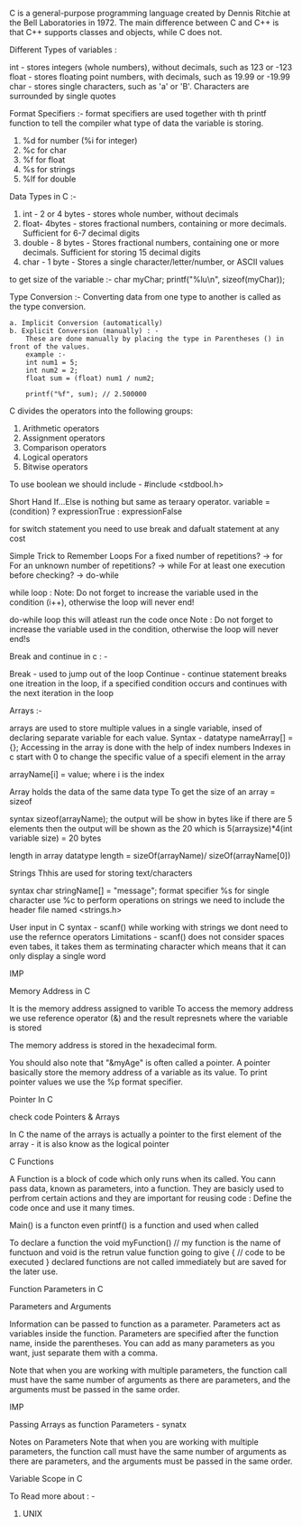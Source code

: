 C is a general-purpose programming language created by Dennis Ritchie at the Bell Laboratories in 1972.
The main difference between C and C++ is that C++ supports classes and objects, while C does not.

Different Types of variables :

int - stores integers (whole numbers), without decimals, such as 123 or -123
float - stores floating point numbers, with decimals, such as 19.99 or -19.99
char - stores single characters, such as 'a' or 'B'. Characters are surrounded by single quotes

Format Specifiers :- format specifiers are used together with th printf function to tell the compiler what type of data the variable is storing.

1. %d for number (%i for integer)
2. %c for char
3. %f for float
4. %s for strings
5. %lf for double

Data Types in C :-

1. int - 2 or 4 bytes - stores whole number, without decimals
2. float- 4bytes - stores fractional numbers, containing or more decimals. Sufficient for 6-7 decimal digits
3. double - 8 bytes - Stores fractional numbers, containing one or more decimals. Sufficient for storing 15 decimal digits
4. char - 1 byte - Stores a single character/letter/number, or ASCII values

to get size of the variable :-
char myChar;
printf("%lu\n", sizeof(myChar));

Type Conversion :-
Converting data from one type to another is called as the type conversion.

    a. Implicit Conversion (automatically)
    b. Explicit Conversion (manually) : -
        These are done manually by placing the type in Parentheses () in front of the values.
        example :-
        int num1 = 5;
        int num2 = 2;
        float sum = (float) num1 / num2;

        printf("%f", sum); // 2.500000

C divides the operators into the following groups:

1. Arithmetic operators
2. Assignment operators
3. Comparison operators
4. Logical operators
5. Bitwise operators

To use boolean we should include - #include <stdbool.h>

Short Hand If...Else is nothing but same as teraary operator.
variable = (condition) ? expressionTrue : expressionFalse

for switch statement you need to use break and dafualt statement at any cost

Simple Trick to Remember Loops
For a fixed number of repetitions? → for
For an unknown number of repetitions? → while
For at least one execution before checking? → do-while

while loop :
Note: Do not forget to increase the variable used in the condition (i++), otherwise the loop will never end!

do-while loop
this will atleast run the code once
Note : Do not forget to increase the variable used in the condition, otherwise the loop will never end!s

Break and continue in c : -

Break - used to jump out of the loop
Continue - continue statement breaks one itreation in the loop, if a specified condition occurs and continues with the next iteration in the loop

Arrays :-

arrays are used to store multiple values in a single variable, insed of declaring separate variable for each value.
Syntax - datatype nameArray[] = {};
Accessing in the array is done with the help of index numbers
Indexes in c start with 0
to change the specific value of a specifi element in the array

arrayName[i] = value; where i is the index

Array holds the data of the same data type
To get the size of an array = sizeof

syntax
sizeof(arrayName);
the output will be show in bytes
like if there are 5 elements then the output will be shown as the 20
which is 5(arraysize)\*4(int variable size) = 20 bytes

length in array
datatype length = sizeOf(arrayName)/ sizeOf(arrayName[0])

Strings
Thhis are used for storing text/characters

syntax
char stringName[] = "message";
format specifier %s
for single character use %c
to perform operations on strings we need to include the header file named <strings.h>

User input in C
syntax - scanf()
while working with strings we dont need to use the refernce operators
Limitations - scanf() does not consider spaces even tabes, it takes them as terminating character which means that it can only display a single word

IMP

Memory Address in C

It is the memory address assigned to varible
To access the memory address we use reference operator (&) and the result represnets where the variable is stored

The memory address is stored in the hexadecimal form.

You should also note that "&myAge" is often called a pointer.
A pointer basically store the memory address of a variable as its value. To print pointer values we use the %p format specifier.

Pointer In C

check code Pointers & Arrays

In C the name of the arrays is actually a pointer to the first element of the array - it is also know as the logical pointer

C Functions

A Function is a block of code which only runs when its called. You cann pass data, known as parameters, into a function. They are basicly used to perfrom certain actions and they are important for reusing code : Define the code once and use it many times.

Main() is a functon even printf() is a function and used when called

To declare a function the
void myFunction() // my function is the name of functuon and void is the retrun value function going to give
{
// code to be executed
}
declared functions are not called immediately but are saved for the later use.

Function Parameters in C

Parameters and Arguments

Information can be passed to function as a parameter. Parameters act as variables inside the function.
Parameters are specified after the function name, inside the parentheses. You can add as many parameters as you want, just separate them with a comma.

Note that when you are working with multiple parameters, the function call must have the same number of arguments as there are parameters, and the arguments must be passed in the same order.

IMP 

Passing Arrays as function Parameters - 
synatx


Notes on Parameters
Note that when you are working with multiple parameters, the function call must have the same number of arguments as there are parameters, and the arguments must be passed in the same order.

Variable Scope in C


To Read more about : -

1. UNIX
